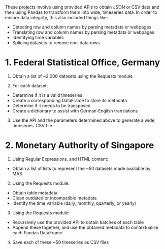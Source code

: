 These projects involve using provided APIs to obtain JSON or CSV data and then using Pandas to transform them into wide, timeseries data. In order to ensure data integrity, this also included things like:
- Detecting row and column names by parsing metadata or webpages
- Translating row and column names by parsing metadata or webpages
- Identifying time variables
- Splicing datasets to remove non-data rows

# 1. Federal Statistical Office, Germany
1. Obtain a list of ~2,000 datasets using the Requests module

2. For each dataset:
  - Determine if it is a valid timeseries
  - Create a corresponding DataFrame to store its metadata
  - Determine if it needs to be transposed
  - Create a dictionary to assist with German-English translations

3. Use the API and the parameters determined above to generate a wide, timeseries .CSV file



# 2. Monetary Authority of Singapore
1. Using Regular Expressions, and HTML content:
  - Obtain a list of lists to represent the ~50 datasets made available by MAS

2. Using the Requests module:
  - Obtain table metadata
  - Clean outdated or incompatible metadata
  - Identify the time variable (daily, monthly, quarterly, or yearly)

3. Using the Requests module:
  - Recursively use the provided API to obtain batches of each table
  - Append these together, and use the obtained metadata to contextualise each Pandas DataFrame

4. Save each of these ~50 timeseries as CSV files


